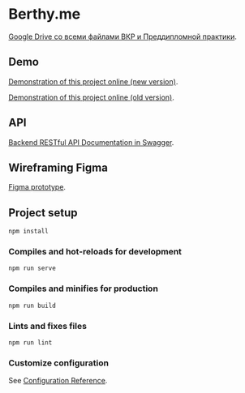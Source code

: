 # Berthy.me
[Google Drive со всеми файлами ВКР и Преддипломной практики](https://drive.google.com/drive/folders/1lEZ5bNS6R5q4UChn4YCMf90mq1mN8ore?usp=sharing).

## Demo
[Demonstration of this project online (new version)](https://berthy.now.sh/).

[Demonstration of this project online (old version)](https://egehackbot.cf:8080/berth/).

## API
[Backend RESTful API Documentation in Swagger](https://egehackbot.cf:8080/swagger-ui.html#/).

## Wireframing Figma
[Figma prototype](https://www.figma.com/file/ApoQHZCHfrmkz5hbC83T8J/Prototyping-in-Figma?node-id=6%3A19).

## Project setup
```
npm install
```

### Compiles and hot-reloads for development
```
npm run serve
```

### Compiles and minifies for production
```
npm run build
```

### Lints and fixes files
```
npm run lint
```

### Customize configuration
See [Configuration Reference](https://cli.vuejs.org/config/).
